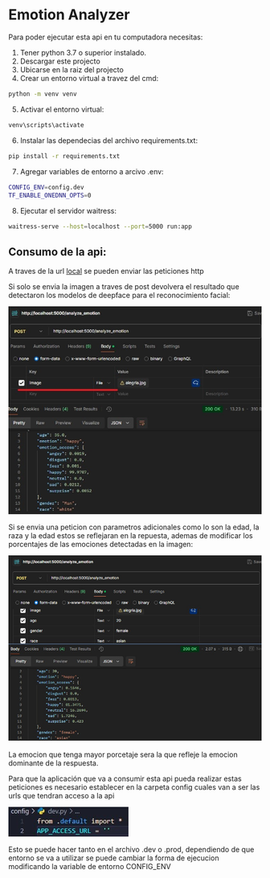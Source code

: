 # Emotion Analyzer
Para poder ejecutar esta api en tu computadora necesitas: 
1. Tener python 3.7 o superior instalado.
2. Descargar este projecto
3. Ubicarse en la raiz del projecto
4. Crear un entorno virtual a travez del cmd:
```sh
python -m venv venv
```
5. Activar el entorno virtual:
```sh
venv\scripts\activate
```
6. Instalar las dependecias del archivo requirements.txt:
```sh
pip install -r requirements.txt
```
7. Agregar variables de entorno a arcivo .env:
```bash
CONFIG_ENV=config.dev
TF_ENABLE_ONEDNN_OPTS=0
```
8. Ejecutar el servidor waitress:
```sh
waitress-serve --host=localhost --port=5000 run:app
```
## Consumo de la api:
A traves de la url [local] se pueden enviar las peticiones http

Si solo se envia la imagen a traves de post devolvera el resultado que detectaron los modelos de deepface para el reconocimiento facial:

![only image][only image]

Si se envia una peticion con parametros adicionales como lo son la edad, la raza y la edad estos se reflejaran en la repuesta, ademas de modificar los porcentajes de las emociones detectadas en la imagen:

![with parameters][with parameters]

La emocion que tenga mayor porcetaje sera la que refleje la emocion dominante de la respuesta.

Para que la aplicación que va a consumir esta api pueda realizar estas peticiones es necesario
establecer en la carpeta config cuales van a ser las urls que tendran acceso a la api

![url access][url access]

Esto se puede hacer tanto en el archivo .dev o .prod, dependiendo de que entorno se va a utilizar se puede cambiar la forma de ejecucion modificando la variable de entorno CONFIG_ENV


[local]: http://localhost:5000/analyze_emotion
[only image]: documentation/only_image.jpg
[with parameters]: documentation/with_parameters.jpg
[url access]: documentation/app_access_url.jpg